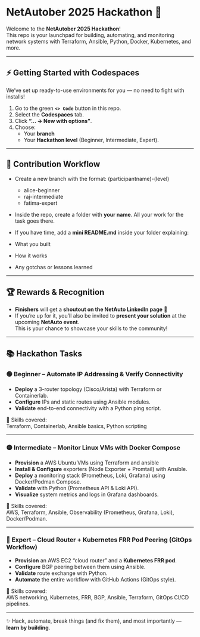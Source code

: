 # NetAutober 2025 Hackathon 🚀

Welcome to the **NetAutober 2025 Hackathon**!  
This repo is your launchpad for building, automating, and monitoring network systems with Terraform, Ansible, Python, Docker, Kubernetes, and more.  

---

## ⚡ Getting Started with Codespaces

We’ve set up ready-to-use environments for you — no need to fight with installs!

1. Go to the green **`<> Code`** button in this repo.  
2. Select the **Codespaces** tab.  
3. Click **“… → New with options”**.  
4. Choose:  
   - Your **branch**  
   - Your **Hackathon level** (Beginner, Intermediate, Expert).  

---

## 📝 Contribution Workflow

- Create a new branch with the format: (participantname)-(level)

    - alice-beginner
    - raj-intermediate
    - fatima-expert

- Inside the repo, create a folder with **your name**. All your work for the task goes there.  

- If you have time, add a **mini README.md** inside your folder explaining:  
- What you built  
- How it works  
- Any gotchas or lessons learned  

---

## 🏆 Rewards & Recognition

- **Finishers** will get a **shoutout on the NetAuto LinkedIn page** 🎉  
- If you’re up for it, you’ll also be invited to **present your solution** at the upcoming **NetAuto event**.  
This is your chance to showcase your skills to the community!  

---

## 📚 Hackathon Tasks

### 🟢 Beginner – Automate IP Addressing & Verify Connectivity

- **Deploy** a 3-router topology (Cisco/Arista) with Terraform or Containerlab.  
- **Configure** IPs and static routes using Ansible modules.  
- **Validate** end-to-end connectivity with a Python ping script.  

🔑 Skills covered:  
Terraform, Containerlab, Ansible basics, Python scripting

---

### 🟡 Intermediate – Monitor Linux VMs with Docker Compose

- **Provision** a AWS Ubuntu VMs using Terraform and ansible 
- **Install & Configure** exporters (Node Exporter + Promtail) with Ansible.  
- **Deploy** a monitoring stack (Prometheus, Loki, Grafana) using Docker/Podman Compose.  
- **Validate** with Python (Prometheus API & Loki API).  
- **Visualize** system metrics and logs in Grafana dashboards.  

🔑 Skills covered:  
AWS, Terraform, Ansible, Observability (Prometheus, Grafana, Loki), Docker/Podman.  

---

### 🔴 Expert – Cloud Router + Kubernetes FRR Pod Peering (GitOps Workflow)

- **Provision** an AWS EC2 “cloud router” and a **Kubernetes FRR pod**.  
- **Configure** BGP peering between them using Ansible.  
- **Validate** route exchange with Python.  
- **Automate** the entire workflow with GitHub Actions (GitOps style).  

🔑 Skills covered:  
AWS networking, Kubernetes, FRR, BGP, Ansible, Terraform, GitOps CI/CD pipelines.  

---

✨ Hack, automate, break things (and fix them), and most importantly — **learn by building**.  

